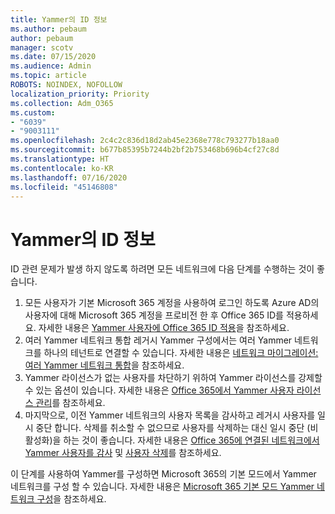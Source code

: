 ```yaml
---
title: Yammer의 ID 정보
ms.author: pebaum
author: pebaum
manager: scotv
ms.date: 07/15/2020
ms.audience: Admin
ms.topic: article
ROBOTS: NOINDEX, NOFOLLOW
localization_priority: Priority
ms.collection: Adm_O365
ms.custom:
- "6039"
- "9003111"
ms.openlocfilehash: 2c4c2c836d18d2ab45e2368e778c793277b18aa0
ms.sourcegitcommit: b677b85395b7244b2bf2b753468b696b4cf27c8d
ms.translationtype: HT
ms.contentlocale: ko-KR
ms.lasthandoff: 07/16/2020
ms.locfileid: "45146808"
---
```

# <a name="about-identity-in-yammer"></a>Yammer의 ID 정보

ID 관련 문제가 발생 하지 않도록 하려면 모든 네트워크에 다음 단계를 수행하는 것이 좋습니다.

1. 모든 사용자가 기본 Microsoft 365 계정을 사용하여 로그인 하도록 Azure AD의 사용자에 대해 Microsoft 365 계정을 프로비전 한 후 Office 365 ID를 적용하세요. 자세한 내용은 [Yammer 사용자에 Office 365 ID 적용](https://docs.microsoft.com/yammer/configure-your-yammer-network/enforce-office-365-identity)을 참조하세요.
2. 여러 Yammer 네트워크 통합 레거시 Yammer 구성에서는 여러 Yammer 네트워크를 하나의 테넌트로 연결할 수 있습니다. 자세한 내용은 [네트워크 마이그레이션: 여러 Yammer 네트워크 통합](https://docs.microsoft.com/yammer/configure-your-yammer-network/consolidate-multiple-yammer-networks)을 참조하세요.
3. Yammer 라이선스가 없는 사용자를 차단하기 위하여 Yammer 라이선스를 강제할 수 있는 옵션이 있습니다. 자세한 내용은 [Office 365에서 Yammer 사용자 라이선스 관리](https://docs.microsoft.com/yammer/manage-yammer-users/manage-yammer-licenses-in-office-365)를 참조하세요.
4. 마지막으로, 이전 Yammer 네트워크의 사용자 목록을 감사하고 레거시 사용자를 일시 중단 합니다. 삭제를 취소할 수 없으므로 사용자를 삭제하는 대신 일시 중단 (비활성화)을 하는 것이 좋습니다. 자세한 내용은 [Office 365에 연결된 네트워크에서 Yammer 사용자를 감사](https://docs.microsoft.com/yammer/manage-yammer-users/audit-users-connected-to-office-365) 및 [사용자 삭제](https://docs.microsoft.com/yammer/manage-yammer-users/add-block-or-remove-users#remove-users)를 참조하세요.

이 단계를 사용하여 Yammer를 구성하면 Microsoft 365의 기본 모드에서 Yammer 네트워크를 구성 할 수 있습니다. 자세한 내용은 [Microsoft 365 기본 모드 Yammer 네트워크 구성](https://docs.microsoft.com/yammer/configure-your-yammer-network/native-mode)을 참조하세요.